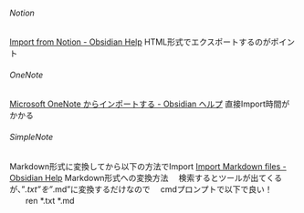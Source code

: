 ###### Notion
[Import from Notion - Obsidian Help](https://help.obsidian.md/import/notion)
HTML形式でエクスポートするのがポイント
###### OneNote
[Microsoft OneNote からインポートする - Obsidian ヘルプ](https://help.obsidian.md/import/onenote)
直接Import時間がかかる
###### SimpleNote
Markdown形式に変換してから以下の方法でImport
[Import Markdown files - Obsidian Help](https://help.obsidian.md/import/markdown)
Markdown形式への変換方法
　検索するとツールが出てくるが、”*.txt”を”*.md”に変換するだけなので
　cmdプロンプトで以下で良い！
　　ren *.txt *.md